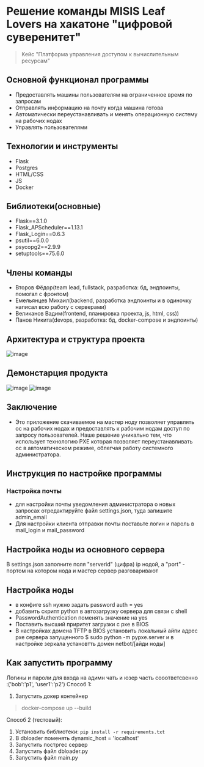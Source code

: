 # Решение команды MISIS Leaf Lovers на хакатоне "цифровой суверенитет"
> Кейс "Платформа управления доступом к вычислительным ресурсам"

## Основной функционал программы
- Предоставлять машины пользователям на ограниченное время по запросам
- Отправлять информацию на почту когда машина готова
- Автоматически переустанавливать и менять операционную систему на рабочих нодах
- Управлять пользователями

## Технологии и инструменты
- Flask
- Postgres
- HTML/CSS
- JS
- Docker

## Библиотеки(основные)
- Flask==3.1.0
- Flask_APScheduler==1.13.1
- Flask_Login==0.6.3
- psutil==6.0.0
- psycopg2==2.9.9
- setuptools==75.6.0

## Члены команды
- Второв Фёдор(team lead, fullstack, разработка: бд, эндпоинты, помогал с фронтом)
- Емельянцев Михаил(backend, разработка эндпоинты и в одиночку написал всю работу с серверами)
- Великанов Вадим(frontend, планировка проекта, js, html, css))
- Панов Никита(devops, разработка: бд, docker-compose и эндпоинты)

## Архитектура и структура проекта
![image](https://github.com/user-attachments/assets/9c612820-5beb-44fd-93af-631aa6136bba)

## Демонстарция продукта
![image](https://github.com/user-attachments/assets/80831bfe-d915-4386-87a0-a1333cd60745)
![image](https://github.com/user-attachments/assets/529b812b-45bd-4100-bf53-5aea19217dd5)

## Заключение
- Это приложение скачиваемое на мастер ноду позволяет управлять ос на рабочих нодах и предоставлять к рабочим нодам доступ по запросу пользователей. Наше решение уникально тем, что использует технологию PXE которая позволяет переустанавливать ос в автоматическом режиме, облегчая работу системного администратора.


## Инструкция по настройке программы
### Настройка почты
- для настройки почты уведомления администратора о новых запросах отредактируйте файл settings.json, туда запишите admin_email
- Для настройки клиента отправки почты поставьте логин и пароль в mail_login и mail_password

## Настройка ноды из основного сервера
В settings.json заполните поля "serverid" (цифра) ip нодой, а "port" - портом на котором нода и мастер сервер разговаривают

## Настройка ноды
- в конфиге ssh нужно задать password auth = yes
- добавить скрипт python в автозагрузку сервера для связи с shell
- PasswordAuthentication поменять значение на yes
- Поставить высший приритет загрузки с pxe в BIOS
- В настройках домена TFTP в BIOS установить локальный айпи адрес pxe сервера запущенного $ sudo python -m pypxe.server и в настройке зеркала установтть домен netbot/[айди ноды]

## Как запустить программу
Логины и пароли для входа на адимн чать и юзер часть сооответсвенно :('bob':'p1', 'user1':'p2')
Способ 1:
1) Запустить докер контейнер
> docker-compose up --build

Способ 2 (тестовый):

1) Установить библиотеки: `pip install -r requirements.txt`
2) В dbloader поменять dynamic_host = 'localhost'
3) Запустить постргес сервер
4) Запустить файл dbloader.py
5) Запустить файл main.py
